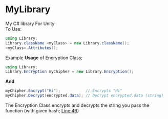 # MyLibrary
My C# library For Unity 
<br>
To Use:

```cs
using Library;
Library.className <myClass> = new Library.className();
<myClass>.Attributes();
```
Example <strong>Usage</strong> of Encryption Class;
```cs
using Library;
Library.Encryption myChipher = new Library.Encryption();
```
<strong>And</strong>
```cs
myChipher.Encrypt("Hi");           // Encrypts "Hi"
myChipher.Decrypt(encrypted.data); // Decrypt encrypted.data (string)
```
The Encryption Class encrypts and decrypts the string you pass the function
(with given hash; <a href="https://github.com/zyr1on/MyLibary/blob/main/Library.cs#L46">Line:46</a>)
